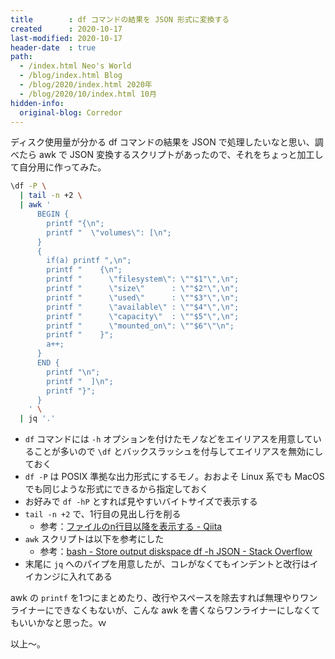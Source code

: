 ```yaml
---
title        : df コマンドの結果を JSON 形式に変換する
created      : 2020-10-17
last-modified: 2020-10-17
header-date  : true
path:
  - /index.html Neo's World
  - /blog/index.html Blog
  - /blog/2020/index.html 2020年
  - /blog/2020/10/index.html 10月
hidden-info:
  original-blog: Corredor
---
```


ディスク使用量が分かる df コマンドの結果を JSON で処理したいなと思い、調べたら awk で JSON 変換するスクリプトがあったので、それをちょっと加工して自分用に作ってみた。

```bash
\df -P \
  | tail -n +2 \
  | awk '
      BEGIN {
        printf "{\n";
        printf "  \"volumes\": [\n";
      }
      {
        if(a) printf ",\n";
        printf "    {\n";
        printf "      \"filesystem\": \""$1"\",\n";
        printf "      \"size\"      : \""$2"\",\n";
        printf "      \"used\"      : \""$3"\",\n";
        printf "      \"available\" : \""$4"\",\n";
        printf "      \"capacity\"  : \""$5"\",\n";
        printf "      \"mounted_on\": \""$6"\"\n";
        printf "    }";
        a++;
      }
      END {
        printf "\n";
        printf "  ]\n";
        printf "}";
      }
    ' \
  | jq '.'
```

- `df` コマンドには `-h` オプションを付けたモノなどをエイリアスを用意していることが多いので `\df` とバックスラッシュを付与してエイリアスを無効にしておく
- `df -P` は POSIX 準拠な出力形式にするモノ。おおよそ Linux 系でも MacOS でも同じような形式にできるから指定しておく
- お好みで `df -hP` とすれば見やすいバイトサイズで表示する
- `tail -n +2` で、1行目の見出し行を削る
  - 参考：[ファイルのn行目以降を表示する - Qiita](https://qiita.com/sugyan/items/523ed9417678fbdbae53)
- `awk` スクリプトは以下を参考にした
  - 参考：[bash - Store output diskspace df -h JSON - Stack Overflow](https://stackoverflow.com/questions/35211716/store-output-diskspace-df-h-json)
- 末尾に `jq` へのパイプを用意したが、コレがなくてもインデントと改行はイイカンジに入れてある

awk の `printf` を1つにまとめたり、改行やスペースを除去すれば無理やりワンライナーにできなくもないが、こんな awk を書くならワンライナーにしなくてもいいかなと思った。ｗ

以上〜。
